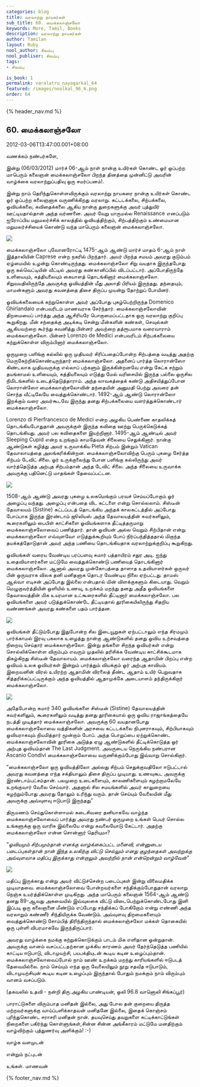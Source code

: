 ```yaml
---
categories: blog
title: வரலாற்று நாயகர்கள்
sub_title: 60. மைக்கலாஞ்சலோ
keywords: More, Tamil, Books
description: வரலாற்று நாயகர்கள்
author: Tamilan
layout: Ruby
nool_author: சிலம்பு
nool_publiser: சிலம்பு
tags:
- சிலம்பு

is_book: 1
permalink: varalatru_nayagarkal_64
featured: /images/noolkal_96_6.png
order: 64
---
```

{% header_nav.md %}

## 60. மைக்கலாஞ்சலோ

2012-03-06T13:47:00.001+08:00

வணக்கம் நண்பர்களே,

இன்று (06/03/2012) மார்ச் 06-ஆம் நாள் நான்கு உயிர்கள் கொண்ட ஓர் ஒப்பற்ற மாபெரும் கலைஞன் மைக்கலாஞ்சலோ பிறந்த தினத்தை முன்னிட்டு அவரின் வாழ்க்கை வரலாற்றுப்பதிவு ஒரு சமர்ப்பனம்!.

இன்று நாம் தெரிந்துகொள்ளவிருக்கும் வரலாற்று நாயகரை நான்கு உயிர்கள் கொண்ட ஓர் ஒப்பற்ற கலைஞனாக வருணிக்கிறது வரலாறு. கட்டடக்கலை, சிற்பக்கலை, ஓவியக்கலை, கவிதைக்கலை ஆகிய நான்கு துறைகளுக்கு அவர் புத்துயிர் ஊட்டியதால்தான் அந்த வர்ணனை. அவர் வேறு யாருமல்ல Renaissance எனப்படும் ஐரோப்பிய மறுமலர்ச்சிக் காலத்தில் ஓவியத்திற்கும், சிற்பத்திற்கும் உண்மையான மறுமலர்ச்சியைக் கொண்டு வந்த மாபெரும் கலைஞன் மைக்கலாஞ்சலோ.

![](http://1.bp.blogspot.com/-_zP7jB57rWY/T1WivGeEdWI/AAAAAAAABLQ/DHBKspTZixQ/s320/Michelangelo.jpg)

மைக்கலாஞ்சலோ புவோனரோட்டி 1475-ஆம் ஆண்டு மார்ச் மாதம் 6-ஆம் நாள் இத்தாலியின் Caprese என்ற நகரில் பிறந்தார். அவர் பிறந்த சமயம் அவரது குடும்பம் ஏழ்மையில் உழன்று கொண்டிருந்தது. மைக்கலாஞ்சலோ சிறு வயதாக இருந்தபோது ஒரு கல்வெட்டியின் வீட்டில் அவரது கண்கானிப்பில் விடப்பட்டார். அப்போதிருந்தே உளியையும், சுத்தியலையும் கையாளத் தொடங்கினார் மைக்கலாஞ்சலோ. சிறுவயதிலிருந்தே அவருக்கு ஓவியத்தின் மீது அலாதி பிரியம் இருந்தது. தந்தையும், மாமன்களும் அவரது கவனத்தை திசை திருப்ப முயன்று தோற்றுப் போயினர்.

ஓவியக்கலையைக் கற்றுகொள்ள அவர் அப்போது புகழ்பெற்றிருந்த Domenico Ghirlandaio என்பவரிடம் மாணவராக சேர்ந்தார். மைக்கலாஞ்சலோவின் திறமையைப் பார்த்து அந்த ஆசிரியரே பொறாமைப்பட்டதாக ஒரு வரலாற்று குறிப்பு கூறுகிறது. மீன் சந்தைக்கு அடிக்கடி சென்று மீன்களின் கண்கள், செவுல்கள் ஆகியவற்றை கூர்ந்து கவனித்து பின்னர் அவற்றை தத்ரூபமாக வரைவாராம் மைக்கலாஞ்சலோ. பின்னர் Lorenzo de Medici என்பவரிடம் சிற்பக்கலையை கற்றுக்கொள்ள விரும்பினார் மைக்கலாஞ்சலோ.

ஒருமுறை பளிங்கு கல்லில் ஒரு முதியவர் சிரிப்பதைப்போன்ற சிற்பத்தை வடித்து அதற்கு மெருகேற்றிக்கொண்டிருந்தார் மைக்கலாஞ்சலோ. அதனைப் பார்த்த லொரான்ஸோ கிண்டலாக முதியவருக்கு எல்லாப் பற்களும் இருக்கின்றனவே என்று கேட்க சற்றும் தயங்காமல் உளியையும், சுத்தியலையும் எடுத்து மேல் வரிசையில் இருந்த பல்லை ஒருசில நிமிடங்களில் உடைத்தெடுத்தாராம். அந்த லாவகத்தைக் கண்டு அதிசயித்துப்போன லொரான்ஸோ மைக்கலாஞ்சலோவின் தந்தையின் அனுமதி பெற்று அவரை தன் சொந்த வீட்டிலேயே வைத்துக்கொண்டார். 1492-ஆம் ஆண்டு லொரான்ஸோ இறக்கும் வரை அவர்கூடவே இருந்து தனது சிற்பக்கலையை வளர்த்துக்கொண்டார் மைக்கலாஞ்சலோ.

Lorenzo di Pierfrancesco de Medici என்ற அழகிய பெண்ணை காதலிக்கத் தொடங்கியபோதுதான் அவருக்குள் இருந்த கவிதை ஊற்று பெருக்கெடுக்கத் தொடங்கியது. அவர் பல கவிதைகளை இயற்றினார். 1495-ஆம் ஆண்டில் அவர் Sleeping Cupid என்ற உறங்கும் காமதேவன் சிலையை செதுக்கினார். நான்கு ஆண்டுகள் கழித்து அவர் உருவாக்கிய Pieta சிற்பம் இன்றும் Vatican தேவாலாயத்தை அலங்கரிக்கின்றன. மைக்கலாஞ்சலோவிற்கு பெரும் புகழை சேர்த்த சிற்பம் டேவிட் சிலை. ஓர் உருக்குலைந்து போன பளிங்கு கல்லிருந்து அவர் வார்த்தெடுத்த அற்புத சிற்பம்தான் அந்த டேவிட் சிலை. அந்த சிலையை உருவாக்க அவருக்கு பதினெட்டு மாதங்கள் தேவைப்பட்டன.

![](http://3.bp.blogspot.com/-ARqJIbxVmjc/T1WjCXLANsI/AAAAAAAABLY/8nXQ-4qMiQM/s320/michelangelo-david.jpg)

1508-ஆம் ஆண்டு அவரது புகழை உலகமெங்கும் பரவச் செய்யப்போகும் ஓர் அழைப்பு வந்தது. அழைப்பு என்பதை விட கட்டளை என்று சொல்லலாம். சிஸ்டீன் தேவாலயம் (Sistine) கட்டப்படத் தொடங்கிய அந்தக் காலகட்டத்தில் அப்போது போப்பாக இருந்த இரண்டாம் ஜூலியஸ் அந்த தேவாலயத்தின் சுவர்களிலும், கூரைகளிலும் பைபிள் காட்சிகளை ஓவியங்களாக தீட்டித்தருமாறு மைக்கலாஞ்சலோவைப் பணித்தார். தான் ஓவியன் அல்ல வெறும் சி்ற்பிதான் என்று மைக்கலாஞ்சலோ எவ்வுளவோ எடுத்துக்கூறியும் போப் நிர்ப்பந்தித்ததால் மிகுந்த தயக்கத்தோடுதான் அவர் அந்த பணியை தொடங்கியதாக வரலாற்றுக்குறிப்பு கூறுகிறது.

ஓவியங்கள் வரைய வேண்டிய பரப்பளவு சுமார் பத்தாயிரம் சதுர அடி. ஐந்து உதைவியாளர்களை மட்டுமே வைத்துக்கொண்டு பணியைத் தொடங்கினார் மைக்கலாஞ்சலோ. ஆனால் அவரது முன்கோபத்தை தாளாத உதவியாளர்கள் ஒருவர் பின் ஒருவராக விலக தனி மனிதனாக தொடர வேண்டிய நிலை ஏற்பட்டது. தாமஸ் ஆல்வா எடிசன் அப்போது இல்லை என்பதால் மின் விளக்குகளும் கிடையாது. வெறும் மெழுகுவர்த்தியின் ஒளியில் உணவு, உறக்கம் மறந்து தனது அதீத ஓவியங்களை தேவாலயத்தின் மிக உயரமான உட்கூரைகளில் தீட்டினார் மைக்கலாஞ்சலோ. பல ஓவியங்களை அவர் படுத்துக்கொண்டே தீட்டியதால் தூரிகையிலிருந்து சிதறிய வண்ணங்கள் அவரது கண்களை பதம் பார்த்தன.

![](http://3.bp.blogspot.com/--wX4B0mGLU8/T1WjziSTXoI/AAAAAAAABLw/mDkKRTIbe-4/s320/SA-2.gif)

ஓவியங்கள் தீட்டும்போது இதுபோன்ற சில இடையூறுகள் ஏற்பட்டாலும் எந்த சிரமமும் பார்க்காமல் இரவு பகலாக உழைத்து நான்கு ஆண்டுகளில் தனது ஓவிய உற்சவத்தை நிறைவு செய்தார் மைக்கலாஞ்சலோ. இன்று தங்களை சிறந்த ஓவியர்கள் என்று சொல்லிக்கொள்ள விரும்பும் எவரும் முதலில் தரிசிக்க வேண்டிய காட்சிக்கூடமாக திகழ்கிறது சிஸ்டீன் தேவாலாயம். மைக்கலாஞ்சலோ வரைந்த ஆதாமின் பிறப்பு என்ற ஓவியம் உலக ஓவியர்கள் இன்றும் பார்த்தும் வியக்கும் ஓர் அற்புத காவியம். இறைவனின் விரல் உயிரற்ற ஆதாமின் விரலைத் தீண்ட ஆதாம் உயிர் பெறுவதாக சித்தரிக்கப்பட்டிருக்கும் அந்த ஓவியத்தில் ஆதாமுக்கே அடையாளம் தந்திருக்கிறார் மைக்கலாஞ்சலோ.

![](http://2.bp.blogspot.com/-h8x56WdubE8/T1WjRZOEP9I/AAAAAAAABLg/lQ0w-suGyPY/s320/michelangelo-creation-adam.jpg)

அதேபோன்ற சுமார் 340 ஓவியங்களை சிஸ்டீன் (Sistine) தேவாலயத்தின் சுவர்களிலும், கூரைகளிலும் வடித்து தனது தூரிகையால் ஒரு ஓவிய ராஜாங்கத்தையே நடத்தி முடித்தார் மைக்கலாஞ்சலோ. அவருக்கு 60 வயதானபோது மைக்கலாஞ்சலோவை வத்திகனின் அரசவை கட்டடக்கலை நிபுனராகவும், சிற்பியாகவும் ஓவியராகவும் நியமித்தார் மூன்றாம் போப். அந்த பொறுப்பை ஏற்றுக்கொண்ட மைக்கலாஞ்சலோவின் தூரிகை அடுத்த ஏழு ஆண்டுகளில் தீட்டிக்கொடுத்த ஓர் அற்புத ஓவியம்தான் The Last Judgment. அவருடைய நெருங்கிய நண்பரான Ascanio Condivi மைக்கலாஞ்சலோவை வருணிக்கும்போது இவ்வாறு சொல்கிறார்.

“மைக்கலாஞ்சலோ ஒரு ஓவியத்திலோ அல்லது சிற்பம் செதுக்குவதிலோ ஈடுபட்டால் அவரது கவனத்தை எந்த சக்தியாலும் திசை திருப்ப முடியாது. உணவுகூட அவருக்கு இரண்டாம்பட்சம்தான். பலமுறை உடைகளையும், காலணிகளையும் கழற்றாமலேயே உறங்குவார் வேலை செய்வார். அதனால் சில சமயங்களில் அவர் காலுறையை கழற்றும்போது அவரது தோலும் உரிந்து வரும். தான் செய்யும் வேலையின் மீது அவருக்கு அவ்வுளவு ஈடுபாடு இருந்தது”

திருமணம் செய்துகொள்ளாமல் கடைசிவரை தனியாகவே வாழ்ந்த மைக்கலாஞ்சலோவைப் பார்த்து அவரது நண்பர் ஒருமுறை உங்கள் பெயர் சொல்ல உங்களுக்கு ஒரு வாரிசு இல்லையே என்று கவலையோடு கேட்டார். அதற்கு மைக்கலாஞ்சலோ என்ன சொன்னார் தெரியுமா?

_"ஓவியமும் சிற்பமும்தான் எனக்கு வாழ்க்கைப்பட்ட மனைவி, என்னுடைய படைப்புகள்தான் நான் இந்த உலகிற்கு விட்டு செல்லும் எனது குழந்தைகள் அவற்றுக்கு அவ்வுளவாக மதிப்பு இருக்காது என்றாலும் அவற்றில் நான் என்றென்றும் வாழ்வேன்"_

![](http://2.bp.blogspot.com/-6DrR2OZRks0/T1WkBFFqH2I/AAAAAAAABL4/BnOAWxMRcpQ/s320/Michelangelo_in_his_Studio_1849-1850.jpg)

மதிப்பு இருக்காது என்று அவர் விட்டுச்சென்ற படைப்புகள் இன்று விலைமதிக்க முடியாதவை. மைக்கலாஞ்சலோவை போன்றவர்களை சந்திக்கும்போதுதான் வரலாறு நெஞ்சு உயர்த்திக்கொள்ள முடிகிறது. அந்த மாபெரும் கலைஞன் 1564-ஆம் ஆண்டு தனது 89-ஆவது அகவையில் இவ்வுலகை விட்டு விடைபெற்றுக்கொண்டபோது இனி இப்படி ஒரு கலைஞனை மீண்டும் எப்போது சந்திக்கப் போகிறோம் என்று எண்ணி அந்த வரலாறும் கண்ணீர் சிந்தியிருக்க வேண்டும். அவ்வுளவு திறமைகளையும் வைத்துக்கொண்டு சோம்பித் திரிந்திருந்தால் மைக்கலாஞ்சலோ மக்கள் தொகையில் ஒரு புள்ளி விபரமாகவே இருந்திருப்பார்.

அவரது வாழ்க்கை நமக்கு கற்றுக்கொடுக்கும் பாடம் மிக எளிதான ஒன்றுதான். அவருக்கு வானம் வசப்பட்டதற்கான முக்கிய காரணம் அவர் தேர்ந்தெடுத்த பணியில் காட்டிய ஈடுபாடு, விடாமுயற்சி, பயபக்தியுடன் கூடிய கடின உழைப்பும்தான். மைக்கலாஞ்சலோவைப்போல் நாம் ஊண் உறக்கம் மறந்து காரியங்களில் ஈடுபடத் தேவையில்லை. நாம் செய்யும் எந்த ஒரு வேலையிலும் நூறு சதவீத ஈடுபாடும், விடாமுயற்சியுன் கூடிய கடின உழைப்பும் இருந்தால் போதும் நமக்கும் நாம் விரும்பும் வானம் வசப்படும்.

(தகவலில் உதவி - நன்றி திரு.அழகிய பாண்டியன், ஒலி 96.8 வானொலி சிங்கப்பூர்)

பாராட்டுகளை விரும்பாத மனிதன் இல்லை, அது போல தன் குறையை திருத்த மற்றவர்களுக்கு வாய்ப்பளிக்காதவன் மனிதனே இல்லை, இதைக் கொஞ்சம் புரிந்துகொண்ட சராசரி மனிதன் நான். தயவுசெய்து தவறுகளை சுட்டிக்காட்டுங்கள் நிறைகளை பகிர்ந்து கொள்ளுங்கள்,சின்ன சின்ன அங்கீகாரம் மட்டுமே மனதிற்கும் வாழ்விற்கும் புத்துணர்வு அளிக்கும்! :-)

வாழ்க வளமுடன்

என்றும் நட்புடன்

உங்கள். மாணவன்

{% footer_nav.md %}